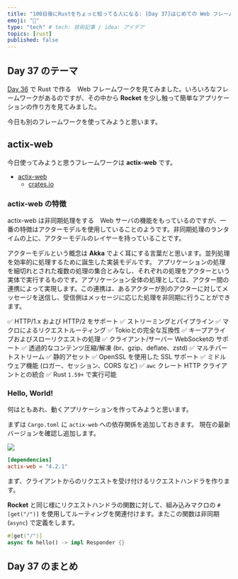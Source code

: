 ```yaml
---
title: "100日後にRustをちょっと知ってる人になる: [Day 37]はじめての Web フレームワーク その2"
emoji: "🦀"
type: "tech" # tech: 技術記事 / idea: アイデア
topics: [rust]
published: false
---
```

## Day 37 のテーマ

[Day 36](https://zenn.dev/shinyay/articles/hello-rust-day036) で Rust で作る　Web フレームワークを見てみました。いろいろなフレームワークがあるのですが、その中から **Rocket** を少し触って簡単なアプリケーションの作り方を見てみました。

今日も別のフレームワークを使ってみようと思います。

## actix-web

今日使ってみようと思うフレームワークは **actix-web** です。

- [actix-web](https://actix.rs/)
  - [crates.io](https://crates.io/crates/actix-web)

### actix-web の特徴

actix-web は非同期処理をする　Web サーバの機能をもっているのですが、一番の特徴はアクターモデルを使用していることのようです。非同期処理のランタイムの上に、アクターモデルのレイヤーを持っていることです。

アクターモデルという概念は **Akka** でよく耳にする言葉だと思います。並列処理を効率的に処理するために誕生した実装モデルです。
アプリケーションの処理を細切れとされた複数の処理の集合とみなし、それぞれの処理をアクターという実体で実行するものです。アプリケーション全体の処理としては、アクター間の連携によって実現します。この連携は、あるアクターが別のアクターに対してメッセージを送信し、受信側はメッセージに応じた処理を非同期に行うことができます。

✅ HTTP/1.x および HTTP/2 をサポート
✅ ストリーミングとパイプライン
✅ マクロによるリクエストルーティング
✅ Tokioとの完全な互換性
✅ キープアライブおよびスローリクエストの処理
✅ クライアント/サーバー WebSocketの サポート
✅ 透過的なコンテンツ圧縮/解凍 (br、gzip、deflate、zstd)
✅ マルチパートストリーム
✅ 静的アセット
✅ OpenSSL を使用した SSL サポート
✅ ミドルウェア機能 (ロガー、セッション、CORS など)
✅ `awc` クレート HTTP クライアントとの統合
✅ Rust `1.59+` で実行可能

### Hello, World!

何はともあれ、動くアプリケーションを作ってみようと思います。

まずは `Cargo.toml` に `actix-web` への依存関係を追加しておきます。
現在の最新バージョンを確認し追加します。

![](https://storage.googleapis.com/zenn-user-upload/c3eadcb6955f-20221002.png)

```toml
[dependencies]
actix-web = "4.2.1"
```

まず、クライアントからのリクエストを受け付けるリクエストハンドラを作ります。

**Rocket** と同じ様にリクエストハンドラの関数に対して、組み込みマクロの `#[get("/")]` を使用してルーティングを関連付けます。またこの関数は非同期 (`async`) で定義をします。

```rust
#[get("/")]
async fn hello() -> impl Responder {}
```

## Day 37 のまとめ
